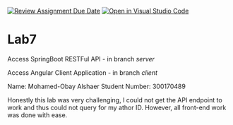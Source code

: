 [![Review Assignment Due Date](https://classroom.github.com/assets/deadline-readme-button-22041afd0340ce965d47ae6ef1cefeee28c7c493a6346c4f15d667ab976d596c.svg)](https://classroom.github.com/a/Ku1kJAFv)
[![Open in Visual Studio Code](https://classroom.github.com/assets/open-in-vscode-2e0aaae1b6195c2367325f4f02e2d04e9abb55f0b24a779b69b11b9e10269abc.svg)](https://classroom.github.com/online_ide?assignment_repo_id=16792536&assignment_repo_type=AssignmentRepo)
# Lab7 
Access SpringBoot RESTFul API - in branch *server* 

Access Angular Client Application - in branch *client*


Name: Mohamed-Obay Alshaer
Student Number: 300170489

Honestly this lab was very challenging, I could not get the API endpoint to work and thus could not query for my athor ID. However, all front-end work was done with ease. 
